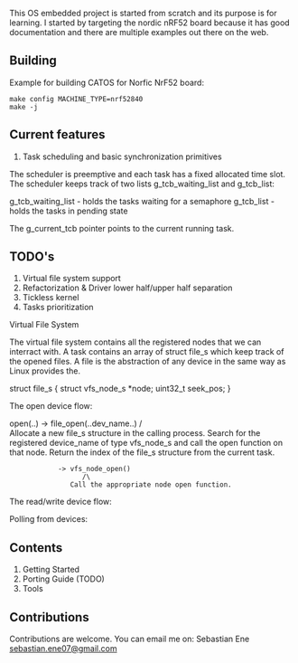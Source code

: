 This OS embedded project is started from scratch and its purpose is for
learning. I started by targeting the nordic nRF52 board because it has good
documentation and there are multiple examples out there on the web.

## Building

Example for building CATOS for Norfic NrF52 board:

```
make config MACHINE_TYPE=nrf52840
make -j
```

## Current features

1. Task scheduling and basic synchronization primitives

The scheduler is preemptive and each task has a fixed allocated time slot.
The scheduler keeps track of two lists g_tcb_waiting_list and g_tcb_list:

g_tcb_waiting_list - holds the tasks waiting for a semaphore
g_tcb_list         - holds the tasks in pending state

The g_current_tcb pointer points to the current running task.

## TODO's

1. Virtual file system support
2. Refactorization & Driver lower half/upper half separation
3. Tickless kernel
4. Tasks prioritization

Virtual File System

The virtual file system contains all the registered nodes that we can interract
with.
A task contains an array of struct file_s which keep track of the opened
files. A file is the abstraction of any device in the same way as Linux
provides the.

struct file_s
{
  struct vfs_node_s *node;
  uint32_t seek_pos;
}

The open device flow:

open(..) -> file_open(..dev_name..)
                /\
         Allocate a new file_s structure
         in the calling process. Search
         for the registered device_name
         of type vfs_node_s and call the
         open function on that node.
         Return the index of the file_s
         structure from the current task.

                -> vfs_node_open()
                      /\
                   Call the appropriate node open function.

The read/write device flow:

Polling from devices:

## Contents

1. Getting Started
2. Porting Guide (TODO)
3. Tools

## Contributions

Contributions are welcome.
You can email me on: Sebastian Ene <sebastian.ene07@gmail.com>
